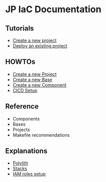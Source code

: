 # JP IaC Documentation

## Tutorials

 - [Create a new project](tutorials/create-new-project.md)
 - [Deploy an existing project](tutorials/deploy-existing-project.md)

## HOWTOs

 - [Create a new Project](howtos/new-project.md)
 - [Create a new Base](howtos/new-base.md)
 - [Create a new Component](howtos/new-component.md)
 - [CICD Setup](howtos/cicd-setup.md)

## Reference

 - Components
 - Bases
 - Projects
 - Makefile recommendations

## Explanations

 - [Polylith](explanations/polylith.md)
 - [Stacks](explanations/stacks.md)
 - [IAM roles setup](explanations/iam-roles.md)

